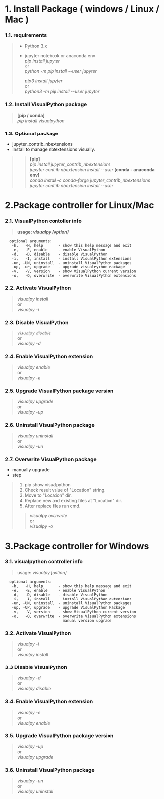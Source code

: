 # 1. Install Package ( windows / Linux / Mac )
### 1.1. requirements
> - Python 3.x
> - jupyter notebook or anaconda env  
>   _pip install jupyter_ <br>
>   or <br>
>   _python -m pip install --user jupyter_ <br>
>
>   _pip3 install jupyter_  <br>
>   or <br>
>   _python3 -m pip install --user jupyter_ <br>

### 1.2. Install VisualPython package  
> **[pip / conda]**  
> _pip install visualpython_

### 1.3. Optional package
* jupyter_contrib_nbextensions<br> 
* Install to manage nbtextensions visually.
>> **[pip]**<br>
>>  _pip install jupyter_contrib_nbextensions <br>_
   _jupyter contrib nbextension install --user_
>> **[conda - anaconda env]**  
> _conda install -c conda-forge jupyter_contrib_nbextensions_ <br>
   _jupyter contrib nbextension install --user_

# 2.Package controller for Linux/Mac
### 2.1. VisualPython contoller info

> **usage: _visualpy [option]_** <br>

```
  optional arguments:
   -h,   -H, help       - show this help message and exit
   -e,   -E, enable     - enable VisualPython
   -d,   -D, disable    - disable VisualPython
   -i,   -I, install    - install VisualPython extensions
   -un, -UN, uninstall  - uninstall VisualPython packages
   -up, -UP, upgrade    - upgrade VisualPython Package
   -v,   -V, version    - show VisualPython current version
   -o,   -O, overwrite  - overwrite VisualPython extensions
```

### 2.2. Activate VisualPython
> _visualpy install_ <br>
> or <br>
> _visualpy -i_

### 2.3. Disable VisualPython
> _visualpy disable_ <br>
> or  
> _visualpy -d_

### 2.4. Enable VisualPython extension
> _visualpy enable_ <br>
> or <br>
> _visualpy -e_

### 2.5. Upgrade VisualPython package version
> _visualpy upgrade_ <br>
> or <br>
> _visualpy -up_

### 2.6. Uninstall VisualPython package
> _visualpy uninstall_ <br>
> or <br>
> _visualpy -un_

### 2.7. Overwrite VisualPython package
* manually upgrade <br>
* step <br>
> 1) pip show visualpython<br>
> 2) Check result value of "Location" string.<br>
> 3) Move to "Location" dir.<br>
> 4) Replace new and existing files at "Location" dir.<br>
> 5) After replace files run cmd.<br>
>> _visualpy overwrite_ <br>
>> or <br>
>> _visualpy -o_

# 3.Package controller for Windows
### 3.1. visualpython controller info

> usage: _visualpy [option]_<br>

```
  optional arguments:
   -h,   -H, help       - show this help message and exit
   -e,   -E, enable     - enable VisualPython
   -d,   -D, disable    - disable VisualPython
   -i,   -I, install    - install VisualPython extensions
   -un, -UN, uninstall  - uninstall VisualPython packages
   -up, -UP, upgrade    - upgrade VisualPython Package
   -v,   -V, version    - show VisualPython current version
   -o,   -O, overwrite  - overwrite VisualPython extensions
                          manual version upgrade
```

### 3.2. Activate VisualPython
> _visualpy -i_ <br>
> or <br>
> _visualpy install_ <br>

### 3.3 Disable VisualPython
> _visualpy -d_ <br>
> or <br>
> _visualpy disable_ <br>

### 3.4. Enable VisualPython extension
> _visualpy -e_ <br>
> or <br>
> _visualpy enable_ <br>

### 3.5. Upgrade VisualPython package version
> _visualpy -up_ <br>
> or <br>
> _visualpy upgrade_ <br>

### 3.6. Uninstall VisualPython package
> _visualpy -un_ <br>
> or <br>
> _visualpy uninstall_ <br>
